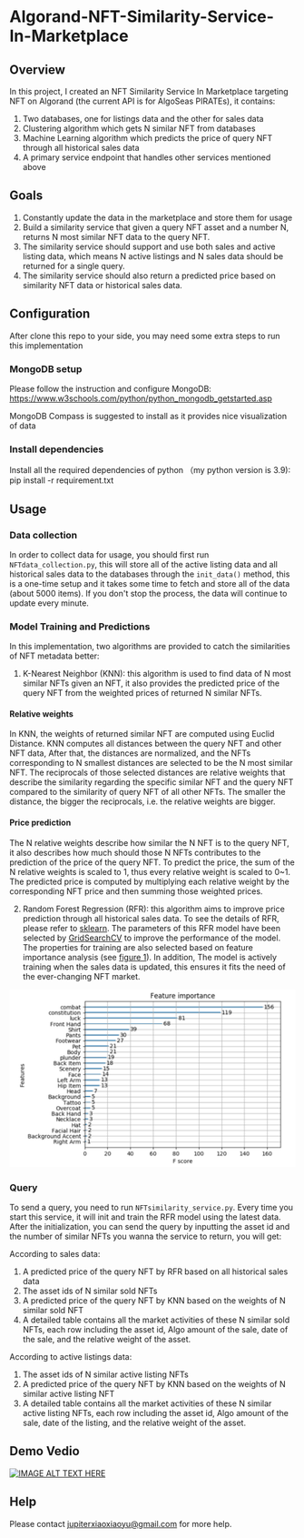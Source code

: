 ﻿---
author: Jupiter Yu (@JupiterXiaoxiaoYu)
---

# Algorand-NFT-Similarity-Service-In-Marketplace

## Overview
In this project, I created an NFT Similarity Service In Marketplace targeting NFT on Algorand (the current API is for AlgoSeas PIRATEs), it contains:
1. Two databases, one for listings data and the other for sales data
2. Clustering algorithm which gets N similar NFT from databases
3. Machine Learning algorithm which predicts the price of query NFT through all historical sales data
4. A primary service endpoint that handles other services mentioned above

## Goals
1. Constantly update the data in the marketplace and store them for usage
2. Build a similarity service that given a query NFT asset and a number N, returns N most similar NFT data to the query NFT.
3. The similarity service should support and use both sales and active listing data, which means N active listings and N sales data should be returned for a single query. 
4. The similarity service should also return a predicted price based on similarity NFT data or historical sales data.

## Configuration
After clone this repo to your side, you may need some extra steps to run this implementation

### MongoDB setup
Please follow the instruction and configure MongoDB:
https://www.w3schools.com/python/python_mongodb_getstarted.asp

MongoDB Compass is suggested to install as it provides nice visualization of data

### Install dependencies
Install all the required dependencies of python （my python version is 3.9):
pip install -r requirement.txt

## Usage

### Data collection
In order to collect data for usage, you should first run `NFTdata_collection.py`, this will store all of the active listing data and all historical sales data to the databases through the `init_data()` method, this is a one-time setup and it takes some time to fetch and store all of the data (about 5000 items). If you don't stop the process, the data will continue to update every minute. 

### Model Training and Predictions
In this implementation, two algorithms are provided to catch the similarities of NFT metadata better: 

1. K-Nearest Neighbor (KNN): this algorithm is used to find data of N most similar NFTs given an NFT, it also provides the predicted price of the query NFT from the weighted prices of returned N similar NFTs. 

#### Relative weights
In KNN, the weights of returned similar NFT are computed using Euclid Distance. KNN computes all distances between the query NFT and other NFT data, After that, the distances are normalized, and the NFTs corresponding to N smallest distances are selected to be the N most similar NFT. The reciprocals of those selected distances are relative weights that describe the similarity regarding the specific similar NFT and the query NFT compared to the similarity of query NFT of all other NFTs. The smaller the distance, the bigger the reciprocals, i.e. the relative weights are bigger.

#### Price prediction
The N relative weights describe how similar the N NFT is to the query NFT, it also describes how much should those N NFTs contributes to the prediction of the price of the query NFT. To predict the price, the sum of the N relative weights is scaled to 1, thus every relative weight is scaled to 0~1. The predicted price is computed by multiplying each relative weight by the corresponding NFT price and then summing those weighted prices.

2. Random Forest Regression (RFR): this algorithm aims to improve price prediction through all historical sales data. To see the details of RFR, please refer to <a href="https://scikit-learn.org/stable/modules/generated/sklearn.ensemble.RandomForestRegressor.html">sklearn</a>. The parameters of this RFR model have been selected by <a href="https://scikit-learn.org/stable/modules/generated/sklearn.model_selection.GridSearchCV.html">GridSearchCV</a> to improve the performance of the model. The properties for training are also selected based on feature importance analysis (see <a href="./importance.png">figure 1</a>). In addition, The model is actively training when the sales data is updated, this ensures it fits the need of the ever-changing NFT market. 

![figure 1](./importance.png)

### Query
To send a query, you need to run `NFTsimilarity_service.py`. Every time you start this service, it will init and train the RFR model using the latest data. After the initialization, you can send the query by inputting the asset id and the number of similar NFTs you wanna the service to return, you will get: 

According to sales data:
1. A predicted price of the query NFT by RFR based on all historical sales data
2. The asset ids of N similar sold NFTs 
3. A predicted price of the query NFT by KNN based on the weights of N similar sold NFT
4. A detailed table contains all the market activities of these N similar sold NFTs, each row including the asset id, Algo amount of the sale, date of the sale, and the relative weight of the asset.

According to active listings data:
1. The asset ids of N similar active listing NFTs 
2. A predicted price of the query NFT by KNN based on the weights of N similar active listing NFT
3. A detailed table contains all the market activities of these N similar active listing NFTs, each row including the asset id, Algo amount of the sale, date of the listing, and the relative weight of the asset.

## Demo Vedio
[![IMAGE ALT TEXT HERE](https://img.youtube.com/vi/5CiFzqUpkKM/0.jpg)](https://www.youtube.com/watch?v=5CiFzqUpkKM)

## Help 
Please contact jupiterxiaoxiaoyu@gmail.com for more help.
